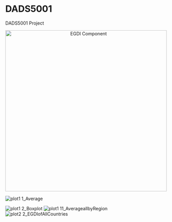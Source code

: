 # DADS5001
DADS5001 Project


<p align="center">
  <img width="504" alt="EGDI Component" src="https://github.com/user-attachments/assets/f4ec030f-1e14-4059-a32f-ad13691f1d5d" />
</p>

![plot1 1_Average](https://github.com/user-attachments/assets/37636934-f5b4-40da-bc1b-10335206aecf)


![plot1 2_Boxplot](https://github.com/user-attachments/assets/53856a06-dc1d-49d8-b207-5cd6528b4bcf)
![plot1 11_AverageallbyRegion](https://github.com/user-attachments/assets/f949ed5c-40f1-48c6-8645-c1192f035e8f)
![plot2 2_EGDIofAllCountries](https://github.com/user-attachments/assets/f1a3afb9-fa02-485e-b66f-40c6686ff3bd)
